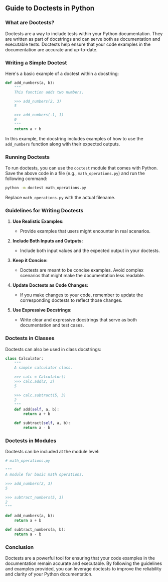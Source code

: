 ## Guide to Doctests in Python

### What are Doctests?

Doctests are a way to include tests within your Python documentation. They are written as part of docstrings and can serve both as documentation and executable tests. Doctests help ensure that your code examples in the documentation are accurate and up-to-date.

### Writing a Simple Doctest

Here's a basic example of a doctest within a docstring:

```python
def add_numbers(a, b):
    """
    This function adds two numbers.

    >>> add_numbers(2, 3)
    5

    >>> add_numbers(-1, 1)
    0
    """
    return a + b
```

In this example, the docstring includes examples of how to use the `add_numbers` function along with their expected outputs.

### Running Doctests

To run doctests, you can use the `doctest` module that comes with Python. Save the above code in a file (e.g., `math_operations.py`) and run the following command:

```bash
python -m doctest math_operations.py
```

Replace `math_operations.py` with the actual filename.

### Guidelines for Writing Doctests

1. **Use Realistic Examples:**
   - Provide examples that users might encounter in real scenarios.

2. **Include Both Inputs and Outputs:**
   - Include both input values and the expected output in your doctests.

3. **Keep it Concise:**
   - Doctests are meant to be concise examples. Avoid complex scenarios that might make the documentation less readable.

4. **Update Doctests as Code Changes:**
   - If you make changes to your code, remember to update the corresponding doctests to reflect those changes.

5. **Use Expressive Docstrings:**
   - Write clear and expressive docstrings that serve as both documentation and test cases.

### Doctests in Classes

Doctests can also be used in class docstrings:

```python
class Calculator:
    """
    A simple calculator class.

    >>> calc = Calculator()
    >>> calc.add(2, 3)
    5

    >>> calc.subtract(5, 3)
    2
    """
    def add(self, a, b):
        return a + b

    def subtract(self, a, b):
        return a - b
```

### Doctests in Modules

Doctests can be included at the module level:

```python
# math_operations.py

"""
A module for basic math operations.

>>> add_numbers(2, 3)
5

>>> subtract_numbers(5, 3)
2
"""

def add_numbers(a, b):
    return a + b

def subtract_numbers(a, b):
    return a - b
```

### Conclusion

Doctests are a powerful tool for ensuring that your code examples in the documentation remain accurate and executable. By following the guidelines and examples provided, you can leverage doctests to improve the reliability and clarity of your Python documentation.
